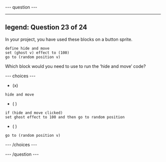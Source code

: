 --- question ---

---
legend: Question 23 of 24
---

In your project, you have used these blocks on a button sprite. 

```blocks3
define hide and move
set (ghost v) effect to (100)
go to (random position v)
```

Which block would you need to use to run the ‘hide and move’ code?

--- choices ---

- (x) 

```blocks3 
hide and move
```
  
- ( ) 

```blocks3 
if (hide and move clicked)
set ghost effect to 100 and then go to random position
```

- ( ) 

```blocks3 set ghost effect to (100)
go to (random position v)
```

--- /choices ---

--- /question ---
